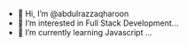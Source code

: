 - 👋 Hi, I’m @abdulrazzaqharoon
- 👀 I’m interested in Full Stack Development...
- 🌱 I’m currently learning Javascript ...

<!---
abdulrazzaqharoon/abdulrazzaqharoon is a ✨ special ✨ repository because its `README.md` (this file) appears on your GitHub profile.
You can click the Preview link to take a look at your changes.
--->
